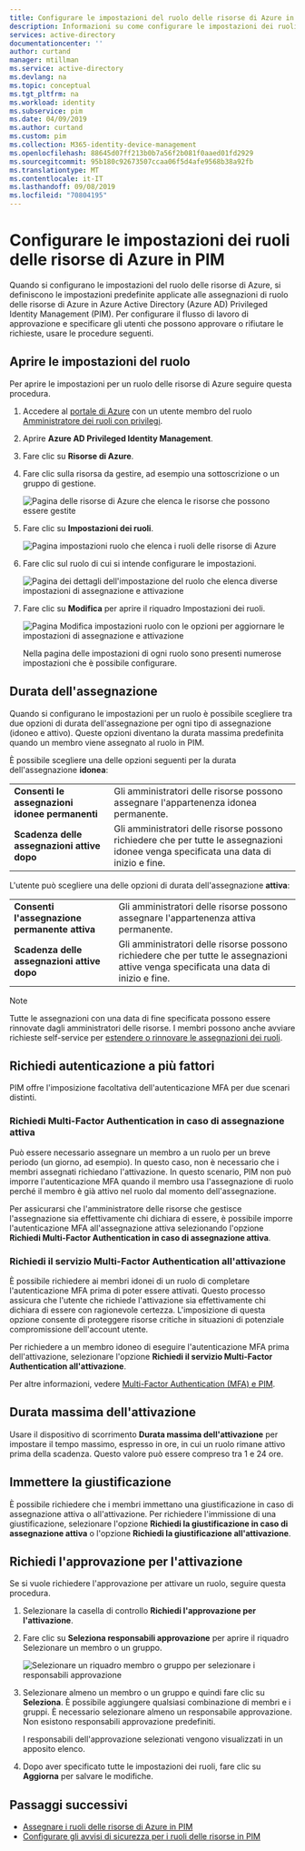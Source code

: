 ```yaml
---
title: Configurare le impostazioni del ruolo delle risorse di Azure in PIM-Azure Active Directory | Microsoft Docs
description: Informazioni su come configurare le impostazioni dei ruoli delle risorse di Azure in Azure AD Privileged Identity Management (PIM).
services: active-directory
documentationcenter: ''
author: curtand
manager: mtillman
ms.service: active-directory
ms.devlang: na
ms.topic: conceptual
ms.tgt_pltfrm: na
ms.workload: identity
ms.subservice: pim
ms.date: 04/09/2019
ms.author: curtand
ms.custom: pim
ms.collection: M365-identity-device-management
ms.openlocfilehash: 88645d07ff213b0b7a56f2b081f0aaed01fd2929
ms.sourcegitcommit: 95b180c92673507ccaa06f5d4afe9568b38a92fb
ms.translationtype: MT
ms.contentlocale: it-IT
ms.lasthandoff: 09/08/2019
ms.locfileid: "70804195"
---
```

# <a name="configure-azure-resource-role-settings-in-pim"></a>Configurare le impostazioni dei ruoli delle risorse di Azure in PIM

Quando si configurano le impostazioni del ruolo delle risorse di Azure, si definiscono le impostazioni predefinite applicate alle assegnazioni di ruolo delle risorse di Azure in Azure Active Directory (Azure AD) Privileged Identity Management (PIM). Per configurare il flusso di lavoro di approvazione e specificare gli utenti che possono approvare o rifiutare le richieste, usare le procedure seguenti.

## <a name="open-role-settings"></a>Aprire le impostazioni del ruolo

Per aprire le impostazioni per un ruolo delle risorse di Azure seguire questa procedura.

1. Accedere al [portale di Azure](https://portal.azure.com/) con un utente membro del ruolo [Amministratore dei ruoli con privilegi](../users-groups-roles/directory-assign-admin-roles.md#privileged-role-administrator).

1. Aprire **Azure AD Privileged Identity Management**.

1. Fare clic su **Risorse di Azure**.

1. Fare clic sulla risorsa da gestire, ad esempio una sottoscrizione o un gruppo di gestione.

    ![Pagina delle risorse di Azure che elenca le risorse che possono essere gestite](./media/pim-resource-roles-configure-role-settings/resources-list.png)

1. Fare clic su **Impostazioni dei ruoli**.

    ![Pagina impostazioni ruolo che elenca i ruoli delle risorse di Azure](./media/pim-resource-roles-configure-role-settings/resources-role-settings.png)

1. Fare clic sul ruolo di cui si intende configurare le impostazioni.

    ![Pagina dei dettagli dell'impostazione del ruolo che elenca diverse impostazioni di assegnazione e attivazione](./media/pim-resource-roles-configure-role-settings/resources-role-setting-details.png)

1. Fare clic su **Modifica** per aprire il riquadro Impostazioni dei ruoli.

    ![Pagina Modifica impostazioni ruolo con le opzioni per aggiornare le impostazioni di assegnazione e attivazione](./media/pim-resource-roles-configure-role-settings/resources-role-settings-edit.png)

    Nella pagina delle impostazioni di ogni ruolo sono presenti numerose impostazioni che è possibile configurare.

## <a name="assignment-duration"></a>Durata dell'assegnazione

Quando si configurano le impostazioni per un ruolo è possibile scegliere tra due opzioni di durata dell'assegnazione per ogni tipo di assegnazione (idoneo e attivo). Queste opzioni diventano la durata massima predefinita quando un membro viene assegnato al ruolo in PIM.

È possibile scegliere una delle opzioni seguenti per la durata dell'assegnazione **idonea**:

| | |
| --- | --- |
| **Consenti le assegnazioni idonee permanenti** | Gli amministratori delle risorse possono assegnare l'appartenenza idonea permanente. |
| **Scadenza delle assegnazioni attive dopo** | Gli amministratori delle risorse possono richiedere che per tutte le assegnazioni idonee venga specificata una data di inizio e fine. |

L'utente può scegliere una delle opzioni di durata dell'assegnazione **attiva**:

| | |
| --- | --- |
| **Consenti l'assegnazione permanente attiva** | Gli amministratori delle risorse possono assegnare l'appartenenza attiva permanente. |
| **Scadenza delle assegnazioni attive dopo** | Gli amministratori delle risorse possono richiedere che per tutte le assegnazioni attive venga specificata una data di inizio e fine. |

> [!NOTE] 
> Tutte le assegnazioni con una data di fine specificata possono essere rinnovate dagli amministratori delle risorse. I membri possono anche avviare richieste self-service per [estendere o rinnovare le assegnazioni dei ruoli](pim-resource-roles-renew-extend.md).

## <a name="require-multi-factor-authentication"></a>Richiedi autenticazione a più fattori

PIM offre l'imposizione facoltativa dell'autenticazione MFA per due scenari distinti.

### <a name="require-multi-factor-authentication-on-active-assignment"></a>Richiedi Multi-Factor Authentication in caso di assegnazione attiva

Può essere necessario assegnare un membro a un ruolo per un breve periodo (un giorno, ad esempio). In questo caso, non è necessario che i membri assegnati richiedano l'attivazione. In questo scenario, PIM non può imporre l'autenticazione MFA quando il membro usa l'assegnazione di ruolo perché il membro è già attivo nel ruolo dal momento dell'assegnazione.

Per assicurarsi che l'amministratore delle risorse che gestisce l'assegnazione sia effettivamente chi dichiara di essere, è possibile imporre l'autenticazione MFA all'assegnazione attiva selezionando l'opzione **Richiedi Multi-Factor Authentication in caso di assegnazione attiva**.

### <a name="require-multi-factor-authentication-on-activation"></a>Richiedi il servizio Multi-Factor Authentication all'attivazione

È possibile richiedere ai membri idonei di un ruolo di completare l'autenticazione MFA prima di poter essere attivati. Questo processo assicura che l'utente che richiede l'attivazione sia effettivamente chi dichiara di essere con ragionevole certezza. L'imposizione di questa opzione consente di proteggere risorse critiche in situazioni di potenziale compromissione dell'account utente.

Per richiedere a un membro idoneo di eseguire l'autenticazione MFA prima dell'attivazione, selezionare l'opzione **Richiedi il servizio Multi-Factor Authentication all'attivazione**.

Per altre informazioni, vedere [Multi-Factor Authentication (MFA) e PIM](pim-how-to-require-mfa.md).

## <a name="activation-maximum-duration"></a>Durata massima dell'attivazione

Usare il dispositivo di scorrimento **Durata massima dell'attivazione** per impostare il tempo massimo, espresso in ore, in cui un ruolo rimane attivo prima della scadenza. Questo valore può essere compreso tra 1 e 24 ore.

## <a name="require-justification"></a>Immettere la giustificazione

È possibile richiedere che i membri immettano una giustificazione in caso di assegnazione attiva o all'attivazione. Per richiedere l'immissione di una giustificazione, selezionare l'opzione **Richiedi la giustificazione in caso di assegnazione attiva** o l'opzione **Richiedi la giustificazione all'attivazione**.

## <a name="require-approval-to-activate"></a>Richiedi l'approvazione per l'attivazione

Se si vuole richiedere l'approvazione per attivare un ruolo, seguire questa procedura.

1. Selezionare la casella di controllo **Richiedi l'approvazione per l'attivazione**.

1. Fare clic su **Seleziona responsabili approvazione** per aprire il riquadro Selezionare un membro o un gruppo.

    ![Selezionare un riquadro membro o gruppo per selezionare i responsabili approvazione](./media/pim-resource-roles-configure-role-settings/resources-role-settings-select-approvers.png)

1. Selezionare almeno un membro o un gruppo e quindi fare clic su **Seleziona**. È possibile aggiungere qualsiasi combinazione di membri e i gruppi. È necessario selezionare almeno un responsabile approvazione. Non esistono responsabili approvazione predefiniti.

    I responsabili dell'approvazione selezionati vengono visualizzati in un apposito elenco.

1. Dopo aver specificato tutte le impostazioni dei ruoli, fare clic su **Aggiorna** per salvare le modifiche.

## <a name="next-steps"></a>Passaggi successivi

- [Assegnare i ruoli delle risorse di Azure in PIM](pim-resource-roles-assign-roles.md)
- [Configurare gli avvisi di sicurezza per i ruoli delle risorse in PIM](pim-resource-roles-configure-alerts.md)
